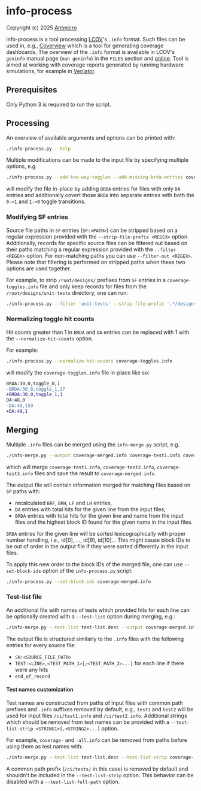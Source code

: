 # info-process

Copyright (c) 2025 [Antmicro](https://www.antmicro.com)

info-process is a tool processing [LCOV](https://github.com/linux-test-project/lcov)'s `.info` format.
Such files can be used in, e.g., [Coverview](https://github.com/antmicro/coverview) which is a tool for generating coverage dashboards.
The overview of the `.info` format is available in LCOV's `geninfo` manual page (`man geninfo`) in the `FILES` section and [online](https://manpages.debian.org/bookworm/lcov/geninfo.1.en.html#FILES).
Tool is aimed at working with coverage reports generated by running hardware simulations, for example in [Verilator](https://github.com/verilator/verilator).

## Prerequisites

Only Python 3 is required to run the script.

## Processing

An overview of available arguments and options can be printed with:

```bash
./info-process.py --help
```

Multiple modifications can be made to the input file by specifying multiple options, e.g.

```bash
./info-process.py --add-two-way-toggles --add-missing-brda-entries coverage-toggles.info
```

will modify the file in-place by adding `BRDA` entries for files with only `DA` entries and additionally covert those `BRDA` into separate entries with both the `0->1` and `1->0` toggle transitions.

### Modifying SF entries

Source file paths in `SF` entries (`SF:<PATH>`) can be stripped based on a regular expression provided with the `--strip-file-prefix <REGEX>` option.
Additionally, records for specific source files can be filtered out based on their paths matching a regular expression provided with the `--filter <REGEX>` option.
For non-matching paths you can use `--filter-out <REGEX>`.
Please note that filtering is performed on stripped paths when these two options are used together.

For example, to strip `/root/designs/` prefixes from `SF` entries in a `coverage-toggles.info` file and only keep records for files from the `/root/designs/unit-tests` directory, one can run:

```bash
./info-process.py --filter 'unit-tests' --strip-file-prefix '.*/designs/' coverage-toggles.info
```

### Normalizing toggle hit counts

Hit counts greater than 1 in `BRDA` and `DA` entries can be replaced with 1 with the `--normalize-hit-counts` option.

For example:
```bash
./info-process.py --normalize-hit-counts coverage-toggles.info
```

will modify the `coverage-toggles.info` file in-place like so:

```diff
BRDA:30,0,toggle_0,1
-BRDA:30,0,toggle_1,27
+BRDA:30,0,toggle_1,1
DA:48,0
-DA:49,159
+DA:49,1
```

## Merging

Multiple `.info` files can be merged using the `info-merge.py` script, e.g.

```bash
./info-merge.py --output coverage-merged.info coverage-test1.info coverage-test2.info coverage-test3.info
```

which will merge `coverage-test1.info`, `coverage-test2.info`, `coverage-test3.info` files and save the result to `coverage-merged.info`.

The output file will contain information merged for matching files based on `SF` paths with:
* recalculated `BRF`, `BRH`, `LF` and `LH` entries,
* `DA` entries with total hits for the given line from the input files,
* `BRDA` entries with total hits for the given line and name from the input files and the highest block ID found for the given name in the input files.

`BRDA` entries for the given line will be sorted lexicographically with proper number handling, i.e., id[0], ..., id[9], id[10]...
This might cause block IDs to be out of order in the output file if they were sorted differently in the input files.

To apply this new order to the block IDs of the merged file, one can use `--set-block-ids` option of the `info-process.py` script:
```bash
./info-process.py --set-block-ids coverage-merged.info
```

### Test-list file

An additional file with names of tests which provided hits for each line can be optionally created with a `--test-list` option during merging, e.g.:
```bash
./info-merge.py --test-list test-list.desc --output coverage-merged.info coverage-test1.info coverage-test2.info coverage-test3.info
```

The output file is structured similarly to the `.info` files with the following entries for every source file:
* `SN:<SOURCE_FILE_PATH>`
* `TEST:<LINE>,<TEST_PATH_1>[;<TEST_PATH_2>...]` for each line if there were any hits
* `end_of_record`

#### Test names customization

Test names are constructed from paths of input files with common path prefixes and `.info` suffixes removed by default, e.g., `test1` and `test2` will be used for input files `/ci/test1.info` and `/ci/test2.info`.
Additional strings which should be removed from test names can be provided with a `--test-list-strip <STRING1>[,<STRING2>...]` option.

For example, `coverage-` and `-all.info` can be removed from paths before using them as test names with:
```bash
./info-merge.py --test-list test-list.desc --test-list-strip coverage-,-all.info --output coverage-merged.info /ci/tests/coverage-*-all.info
```

A common path prefix (`/ci/tests/` in this case) is removed by default and shouldn't be included in the `--test-list-strip` option.
This behavior can be disabled with a `--test-list-full-path` option.
